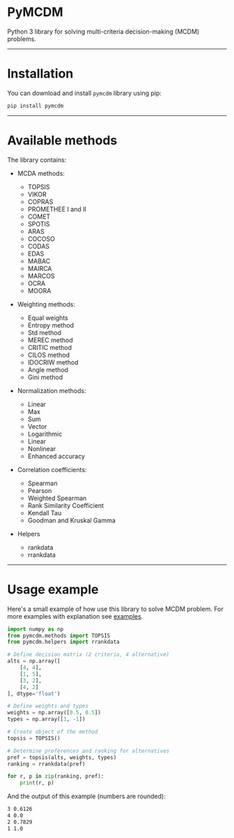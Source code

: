 # PyMCDM

Python 3 library for solving multi-criteria decision-making (MCDM) problems.

___
# Installation

You can download and install `pymcdm` library using pip:

```Bash
pip install pymcdm
```
___
# Available methods

The library contains:
* MCDA methods:
  * TOPSIS
  * VIKOR
  * COPRAS
  * PROMETHEE I and II
  * COMET
  * SPOTIS
  * ARAS
  * COCOSO
  * CODAS
  * EDAS
  * MABAC
  * MAIRCA
  * MARCOS
  * OCRA
  * MOORA


* Weighting methods:
  * Equal weights
  * Entropy method
  * Std method
  * MEREC method
  * CRITIC method
  * CILOS method
  * IDOCRIW method
  * Angle method
  * Gini method
 
 
* Normalization methods:
  * Linear
  * Max
  * Sum
  * Vector
  * Logarithmic
  * Linear
  * Nonlinear
  * Enhanced accuracy


* Correlation coefficients:
    * Spearman
    * Pearson
    * Weighted Spearman
    * Rank Similarity Coefficient
    * Kendall Tau
    * Goodman and Kruskal Gamma


* Helpers
    * rankdata
    * rrankdata

___
# Usage example

Here's a small example of how use this library to solve MCDM problem.
For more examples with explanation see [examples](https://gitlab.com/shekhand/mcda/-/blob/master/examples/examples.ipynb).

```python
import numpy as np
from pymcdm.methods import TOPSIS
from pymcdm.helpers import rrankdata

# Define decision matrix (2 criteria, 4 alternative)
alts = np.array([
    [4, 4],
    [1, 5],
    [3, 2],
    [4, 2]
], dtype='float')

# Define weights and types
weights = np.array([0.5, 0.5])
types = np.array([1, -1])

# Create object of the method
topsis = TOPSIS()

# Determine preferences and ranking for alternatives
pref = topsis(alts, weights, types)
ranking = rrankdata(pref)

for r, p in zip(ranking, pref):
    print(r, p)
```

And the output of this example (numbers are rounded):

```bash
3 0.6126
4 0.0
2 0.7829
1 1.0
```

